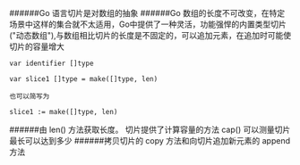 ######Go 语言切片是对数组的抽象
######Go 数组的长度不可改变，在特定场景中这样的集合就不太适用，Go中提供了一种灵活，功能强悍的内置类型切片("动态数组"),与数组相比切片的长度是不固定的，可以追加元素，在追加时可能使切片的容量增大

```
var identifier []type

var slice1 []type = make([]type, len)

也可以简写为

slice1 := make([]type, len)
```
######由 len() 方法获取长度。 切片提供了计算容量的方法 cap() 可以测量切片最长可以达到多少
######拷贝切片的 copy 方法和向切片追加新元素的 append 方法